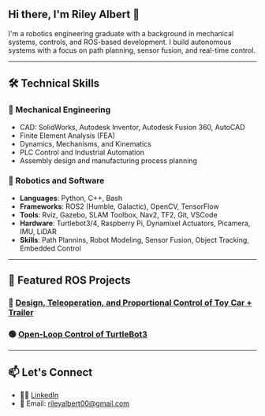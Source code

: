 ## Hi there, I'm Riley Albert 👋

I'm a robotics engineering graduate with a background in mechanical systems, controls, and ROS-based development. I build autonomous systems with a focus on path planning, sensor fusion, and real-time control.

---

## 🛠️ Technical Skills

### 🔧 Mechanical Engineering
- CAD: SolidWorks, Autodesk Inventor, Autodesk Fusion 360, AutoCAD
- Finite Element Analysis (FEA)
- Dynamics, Mechanisms, and Kinematics
- PLC Control and Industrial Automation
- Assembly design and manufacturing process planning

### 🤖 Robotics and Software
- **Languages**: Python, C++, Bash
- **Frameworks**: ROS2 (Humble, Galactic), OpenCV, TensorFlow
- **Tools**: Rviz, Gazebo, SLAM Toolbox, Nav2, TF2, Git, VSCode
- **Hardware**: Turtlebot3/4, Raspberry Pi, Dynamixel Actuators, Picamera, IMU, LiDAR
- **Skills**: Path Plannins, Robot Modeling, Sensor Fusion, Object Tracking, Embedded Control

---

## 🚀 Featured ROS Projects

### 🔴 [Design, Teleoperation, and Proportional Control of Toy Car + Trailer](https://github.com/ralbert8/ENPM662_Group5)
### 🟢 [Open-Loop Control of TurtleBot3](https://github.com/ralbert8/Project0_RileyAlbert_ralbert8/tree/main)


---

## 📫 Let's Connect

- 🧑‍💼 [LinkedIn](https://www.linkedin.com/in/rileyhalbert/)
- 💌 Email: rileyalbert00@gmail.com
<!--
**ralbert8/ralbert8** is a ✨ _special_ ✨ repository because its `README.md` (this file) appears on your GitHub profile.

Here are some ideas to get you started:

- 🔭 I’m currently working on ...
- 🌱 I’m currently learning ...
- 👯 I’m looking to collaborate on ...
- 🤔 I’m looking for help with ...
- 💬 Ask me about ...
- 📫 How to reach me: ...
- 😄 Pronouns: ...
- ⚡ Fun fact: ...
-->
